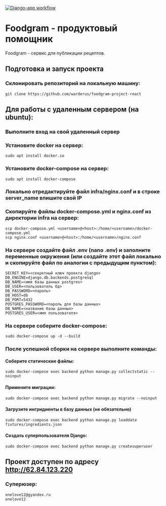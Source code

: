 [![Django-app workflow](https://github.com/warderus/foodgram-project-react/actions/workflows/foodgram-workflow.yml/badge.svg?branch=master)](https://github.com/warderus/foodgram-project-react/actions/workflows/foodgram-workflow.yml)



# Foodgram - продуктовый помощник
Foodgram - сервис для публикации рецептов. 

## Подготовка и запуск проекта
### Склонировать репозиторий на локальную машину:
```
git clone https://github.com/warderus/foodgram-project-react
```
## Для работы с удаленным сервером (на ubuntu):
### Выполните вход на свой удаленный сервер

### Установите docker на сервер:
```
sudo apt install docker.io 
```
### Установите docker-compose на сервер:
```
sudo apt install docker-compose
```
### Локально отредактируйте файл infra/nginx.conf и в строке server_name впишите свой IP
### Скопируйте файлы docker-compose.yml и nginx.conf из директории infra на сервер:
```
scp docker-compose.yml <username>@<host>:/home/<username>/docker-compose.yml
scp nginx.conf <username>@<host>:/home/<username>/nginx.conf
```
### На сервере создайте файл .env (nano .env) и заполните переменные окружения (или создайте этот файл локально и скопируйте файл по аналогии с предыдущим пунктом):
```
SECRET_KEY=<секретный ключ проекта django>
DB_ENGINE=django.db.backends.postgresql
DB_NAME=<имя базы данных postgres>
DB_USER=<пользователь бд>
DB_PASSWORD=<пароль>
DB_HOST=db
DB_PORT=5432
POSTGRES_PASSWORD=<пароль для базы данных> 
DB_NAME=<название базы данных>
POSTGRES_USER=<имя пользователя>
```
### На сервере соберите docker-compose:
```
sudo docker-compose up -d --build
```
### После успешной сборки на сервере выполните команды:
#### Соберите статические файлы:
```
sudo docker-compose exec backend python manage.py collectstatic --noinput
```
#### Применитe миграции:
```
sudo docker-compose exec backend python manage.py migrate --noinput
```
#### Загрузите ингридиенты в базу данных (не обязательно)
```
sudo docker-compose exec backend python manage.py loaddata fixtures/ingredients.json
```
#### Создать суперпользователя Django:
```
sudo docker-compose exec backend python manage.py createsuperuser
```

## Проект доступен по адресу http://62.84.123.220
### Суперюзер:
```
onelove12@gyandex.ru
onelove12
```
